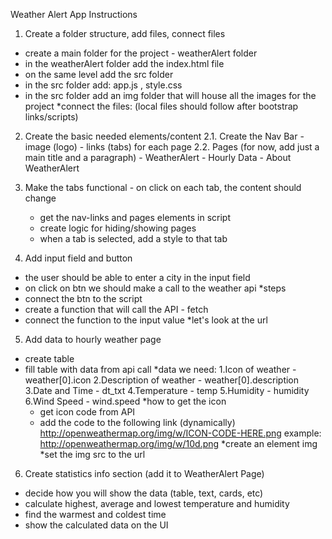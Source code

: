 Weather Alert App Instructions


1. Create a folder structure, add files, connect files
- create a main folder for the project - weatherAlert folder
- in the weatherAlert folder add the index.html file 
- on the same level add the src folder
- in the src folder add: app.js , style.css
- in the src folder add an img folder that will house all the images for the project
*connect the files: (local files should follow after bootstrap links/scripts)

2. Create the basic needed elements/content 
	2.1. Create the Nav Bar
		- image (logo)
		- links (tabs) for each page
	2.2. Pages (for now, add just a main title and a paragraph)
		- WeatherAlert 
		- Hourly Data 
		- About WeatherAlert 

3. Make the tabs functional - on click on each tab, the content should change
	- get the nav-links and pages elements in script
	- create logic for hiding/showing pages
	- when a tab is selected, add a style to that tab 


4. Add input field and button
- the user should be able to enter a city in the input field
- on click on btn we should make a call to the weather api
*steps
- connect the btn to the script
- create a function that will call the API - fetch 
- connect the function to the input value
*let's look at the url


5. Add data to hourly weather page
- create table 
- fill table with data from api call
*data we need:
1.Icon of weather - weather[0].icon
2.Description of weather - weather[0].description
3.Date and Time - dt_txt
4.Temperature - temp
5.Humidity - humidity
6.Wind Speed - wind.speed
*how to get the icon
	- get icon code from API
	- add the code to the following link (dynamically)
		http://openweathermap.org/img/w/ICON-CODE-HERE.png
		example: http://openweathermap.org/img/w/10d.png
*create an element img
*set the img src to the url

6.  Create statistics info section (add it to WeatherAlert Page)
- decide how you will show the data (table, text, cards, etc)
- calculate highest, average and lowest temperature and humidity
- find the warmest and coldest time 
- show the calculated data on the UI
